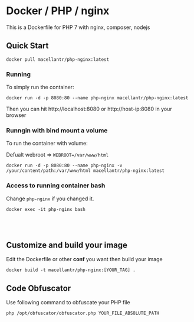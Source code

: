 # Docker / PHP / nginx
This is a Dockerfile for PHP 7 with nginx, composer, nodejs


## Quick Start
```
docker pull macellantr/php-nginx:latest
```
### Running
To simply run the container:
```
docker run -d -p 8080:80 --name php-nginx macellantr/php-nginx:latest
```
Then you can hit http://localhost:8080 or http://host-ip:8080 in your browser


### Runngin with bind mount a volume
To run the container with volume:

Defualt webroot => `WEBROOT=/var/www/html`
```
docker run -d -p 8080:80 --name php-nginx -v /your/content/path:/var/www/html macellantr/php-nginx:latest
```

### Access to running container bash
Change `php-nginx` if you changed it.
```
docker exec -it php-nginx bash
```
<br /><br />
## Customize and build your image
Edit the Dockerfile or other **conf** you want then build your image
```
docker build -t macellantr/php-nginx:[YOUR_TAG] .
```


## Code Obfuscator 
Use following command to obfuscate your PHP file
```
php /opt/obfuscator/obfuscator.php YOUR_FILE_ABSOLUTE_PATH
```
